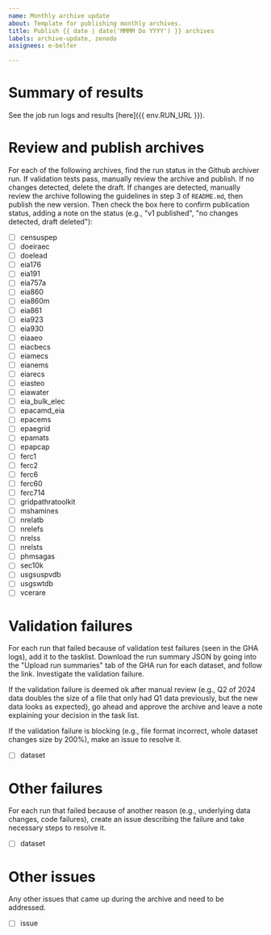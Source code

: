 ```yaml
---
name: Monthly archive update
about: Template for publishing monthly archives.
title: Publish {{ date | date('MMMM Do YYYY') }} archives
labels: archive-update, zenodo
assignees: e-belfer

---
```


# Summary of results

See the job run logs and results [here]({{ env.RUN_URL }}).

# Review and publish archives

For each of the following archives, find the run status in the Github archiver run. If validation tests pass, manually review the archive and publish. If no changes detected, delete the draft. If changes are detected, manually review the archive following the guidelines in step 3 of `README.md`, then publish the new version. Then check the box here to confirm publication status, adding a note on the status (e.g., "v1 published", "no changes detected, draft deleted"):

- [ ] censuspep
- [ ] doeiraec
- [ ] doelead
- [ ] eia176
- [ ] eia191
- [ ] eia757a
- [ ] eia860
- [ ] eia860m
- [ ] eia861
- [ ] eia923
- [ ] eia930
- [ ] eiaaeo
- [ ] eiacbecs
- [ ] eiamecs
- [ ] eianems
- [ ] eiarecs
- [ ] eiasteo
- [ ] eiawater
- [ ] eia_bulk_elec
- [ ] epacamd_eia
- [ ] epacems
- [ ] epaegrid
- [ ] epamats
- [ ] epapcap
- [ ] ferc1
- [ ] ferc2
- [ ] ferc6
- [ ] ferc60
- [ ] ferc714
- [ ] gridpathratoolkit
- [ ] mshamines
- [ ] nrelatb
- [ ] nrelefs
- [ ] nrelss
- [ ] nrelsts
- [ ] phmsagas
- [ ] sec10k
- [ ] usgsuspvdb
- [ ] usgswtdb
- [ ] vcerare

# Validation failures

For each run that failed because of validation test failures (seen in the GHA logs), add it to the tasklist. Download the run summary JSON by going into the "Upload run summaries" tab of the GHA run for each dataset, and follow the link. Investigate the validation failure.

If the validation failure is deemed ok after manual review (e.g., Q2 of 2024 data doubles the size of a file that only had Q1 data previously, but the new data looks as expected), go ahead and approve the archive and leave a note explaining your decision in the task list.

If the validation failure is blocking (e.g., file format incorrect, whole dataset changes size by 200%), make an issue to resolve it.

- [ ] dataset

# Other failures

For each run that failed because of another reason (e.g., underlying data changes, code failures), create an issue describing the failure and take necessary steps to resolve it.

- [ ] dataset

# Other issues

Any other issues that came up during the archive and need to be addressed.

- [ ] issue
